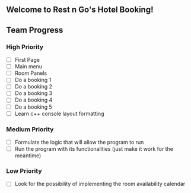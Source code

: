 ## Welcome to Rest n Go's Hotel Booking!

## Team Progress

### High Priority

- [ ] First Page
- [ ] Main menu
- [ ] Room Panels
- [ ] Do a booking 1
- [ ] Do a booking 2
- [ ] Do a booking 3
- [ ] Do a booking 4
- [ ] Do a booking 5
- [ ] Learn c++ console layout formatting

### Medium Priority

- [ ] Formulate the logic that will allow the program to run
- [ ] Run the program with its functionalities (just make it work for the meantime)

### Low Priority

- [ ] Look for the possibility of implementing the room availability calendar
